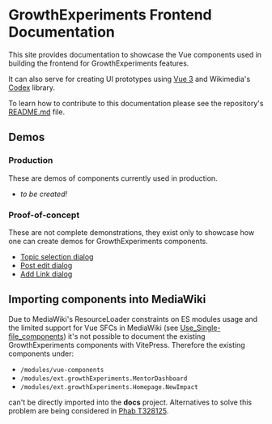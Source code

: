 # GrowthExperiments Frontend Documentation

This site provides documentation to showcase the Vue components used in building
the frontend for GrowthExperiments features.

It can also serve for creating UI prototypes using [Vue 3](https://vuejs.org/)
and Wikimedia's [Codex](https://doc.wikimedia.org/codex) library.

To learn how to contribute to this documentation please see the repository's
[README.md](https://gerrit.wikimedia.org/r/plugins/gitiles/mediawiki/extensions/GrowthExperiments/+/refs/heads/master/documentation/frontend/README.md)
file.

## Demos

### Production

These are demos of components currently used in production.

- _to be created!_

### Proof-of-concept

These are not complete demonstrations, they exist only to showcase how one can
create demos for GrowthExperiments components.

- [Topic selection dialog](./demos/topic-selection-dialog)
- [Post edit dialog](./demos/post-edit-dialog)
- [Add Link dialog](./demos/add-link-dialog)

## Importing components into MediaWiki

Due to MediaWiki's ResourceLoader constraints on ES modules usage and the
limited support for Vue SFCs in MediaWiki (see [Use_Single-file_components](https://www.mediawiki.org/wiki/Vue.js#Use_Single-file_components))
it's not possible to document the existing GrowthExperiments components
with VitePress. Therefore the existing components under:

- `/modules/vue-components`
- `/modules/ext.growthExperiments.MentorDashboard`
- `/modules/ext.growthExperiments.Homepage.NewImpact`

can't be directly imported into the **docs** project. Alternatives to
solve this problem are being considered in [Phab T328125](https://phabricator.wikimedia.org/T328125).
